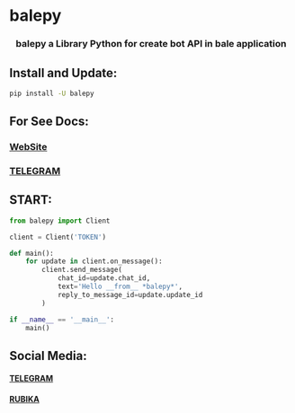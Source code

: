 # balepy

<h3 align="center"> balepy a Library Python for create bot API in bale application </h3>

## Install and Update:
```bash
pip install -U balepy
```

## For See Docs:
### <a href="https://balepy.github.io">WebSite</a>
### <a href="https://t.me/TheCommit">TELEGRAM</a>

## START:
```python
from balepy import Client

client = Client('TOKEN')

def main():
    for update in client.on_message():
        client.send_message(
            chat_id=update.chat_id,
            text='Hello __from__ *balepy*',
            reply_to_message_id=update.update_id
        )

if __name__ == '__main__':
    main()
```

## Social Media:
#### <a href="https://t.me/TheCommit">TELEGRAM</a>
#### <a href="https://rubika.ir/TheBalepy">RUBIKA</a>
